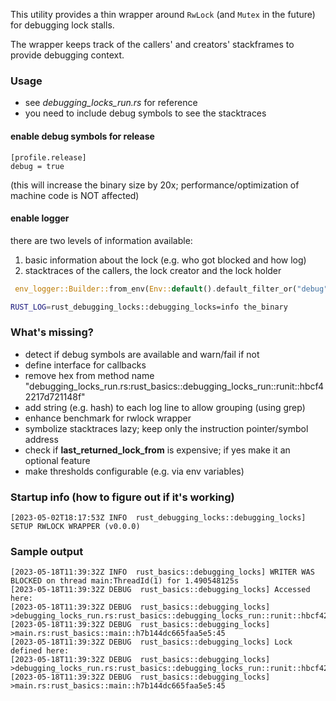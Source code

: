 This utility provides a thin wrapper around <code>RwLock</code> (and <code>Mutex</code> in the future) for debugging lock stalls.

The wrapper keeps track of the callers' and creators' stackframes to provide debugging context.


### Usage
* see _debugging_locks_run.rs_ for reference
* you need to include debug symbols to see the stacktraces

#### enable debug symbols for release
    [profile.release]
    debug = true
(this will increase the binary size by 20x; performance/optimization of machine code is NOT affected)

#### enable logger
there are two levels of information available:
1. basic information about the lock (e.g. who got blocked and how log)
2. stacktraces of the callers, the lock creator and the lock holder

```rust
 env_logger::Builder::from_env(Env::default().default_filter_or("debug")).init();
```

```bash
RUST_LOG=rust_debugging_locks::debugging_locks=info the_binary
```

### What's missing?
* detect if debug symbols are available and warn/fail if not
* define interface for callbacks
* remove hex from method name "debugging_locks_run.rs:rust_basics::debugging_locks_run::runit::hbcf42217d721148f"
* add string (e.g. hash) to each log line to allow grouping (using grep)
* enhance benchmark for rwlock wrapper
* symbolize stacktraces lazy; keep only the instruction pointer/symbol address
* check if __last_returned_lock_from__ is expensive; if yes make it an optional feature
* make thresholds configurable (e.g. via env variables)

### Startup info (how to figure out if it's working)
    [2023-05-02T18:17:53Z INFO  rust_debugging_locks::debugging_locks] SETUP RWLOCK WRAPPER (v0.0.0)


### Sample output
	[2023-05-18T11:39:32Z INFO  rust_basics::debugging_locks] WRITER WAS BLOCKED on thread main:ThreadId(1) for 1.490548125s
	[2023-05-18T11:39:32Z DEBUG  rust_basics::debugging_locks] Accessed here:
	[2023-05-18T11:39:32Z DEBUG  rust_basics::debugging_locks] 	>debugging_locks_run.rs:rust_basics::debugging_locks_run::runit::hbcf42217d721148f:26
	[2023-05-18T11:39:32Z DEBUG  rust_basics::debugging_locks] 	>main.rs:rust_basics::main::h7b144dc665faa5e5:45
	[2023-05-18T11:39:32Z DEBUG  rust_basics::debugging_locks] Lock defined here:
	[2023-05-18T11:39:32Z DEBUG  rust_basics::debugging_locks] 	>debugging_locks_run.rs:rust_basics::debugging_locks_run::runit::hbcf42217d721148f:11
	[2023-05-18T11:39:32Z DEBUG  rust_basics::debugging_locks] 	>main.rs:rust_basics::main::h7b144dc665faa5e5:45

